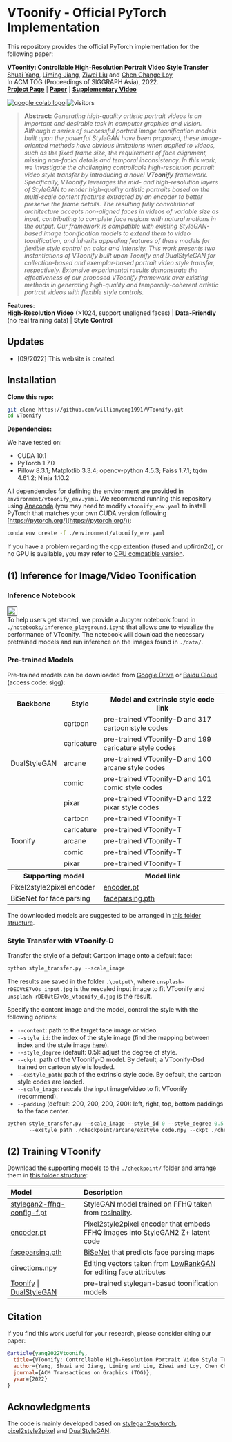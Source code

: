 # VToonify - Official PyTorch Implementation

This repository provides the official PyTorch implementation for the following paper:

**VToonify: Controllable High-Resolution Portrait Video Style Transfer**<br>
[Shuai Yang](https://williamyang1991.github.io/), [Liming Jiang](https://liming-jiang.com/), [Ziwei Liu](https://liuziwei7.github.io/) and [Chen Change Loy](https://www.mmlab-ntu.com/person/ccloy/)<br>
In ACM TOG (Proceedings of SIGGRAPH Asia), 2022.<br>
[**Project Page**](https://www.mmlab-ntu.com/project/vtoonify/) | [**Paper**]() | [**Supplementary Video**]()<br>

<a href=""><img src="https://colab.research.google.com/assets/colab-badge.svg" alt="google colab logo"></a> ![visitors](https://visitor-badge.glitch.me/badge?page_id=williamyang1991/VToonify)
> **Abstract:** *Generating high-quality artistic portrait videos is an important and desirable task in computer graphics and vision.
Although a series of successful portrait image toonification models built upon the powerful StyleGAN have been proposed,
these image-oriented methods have obvious limitations when applied to videos, such as the fixed frame size, the requirement of face alignment, missing non-facial details and temporal inconsistency.
In this work, we investigate the challenging controllable high-resolution portrait video style transfer by introducing a novel **VToonify** framework.
Specifically, VToonify leverages the mid- and high-resolution layers of StyleGAN to render high-quality artistic portraits based on the multi-scale content features extracted by an encoder to better preserve the frame details. The resulting fully convolutional architecture accepts non-aligned faces in videos of variable size as input, contributing to complete face regions with natural motions in the output.
Our framework is compatible with existing StyleGAN-based image toonification models to extend them to video toonification, and inherits appealing features of these models for flexible style control on color and intensity.
This work presents two instantiations of VToonify built upon Toonify and DualStyleGAN for collection-based and exemplar-based portrait video style transfer, respectively.
Extensive experimental results demonstrate the effectiveness of our proposed VToonify framework over existing methods in generating high-quality and temporally-coherent artistic portrait videos with flexible style controls.*

**Features**:<br> 
**High-Resolution Video** (>1024, support unaligned faces) | **Data-Friendly** (no real training data) | **Style Control**

## Updates

- [09/2022] This website is created.


## Installation
**Clone this repo:**
```bash
git clone https://github.com/williamyang1991/VToonify.git
cd VToonify
```
**Dependencies:**

We have tested on:
- CUDA 10.1
- PyTorch 1.7.0
- Pillow 8.3.1; Matplotlib 3.3.4; opencv-python 4.5.3; Faiss 1.7.1; tqdm 4.61.2; Ninja 1.10.2

All dependencies for defining the environment are provided in `environment/vtoonify_env.yaml`.
We recommend running this repository using [Anaconda](https://docs.anaconda.com/anaconda/install/) (you may need to modify `vtoonify_env.yaml` to install PyTorch that matches your own CUDA version following [https://pytorch.org/](https://pytorch.org/)):
```bash
conda env create -f ./environment/vtoonify_env.yaml
```

If you have a problem regarding the cpp extention (fused and upfirdn2d), or no GPU is available, you may refer to [CPU compatible version](./model/stylegan/op_cpu#readme).


## (1) Inference for Image/Video Toonification

### Inference Notebook 
<a href=""><img src="https://colab.research.google.com/assets/colab-badge.svg" height=22.5></a>  
To help users get started, we provide a Jupyter notebook found in `./notebooks/inference_playground.ipynb` that allows one to visualize the performance of VToonify.
The notebook will download the necessary pretrained models and run inference on the images found in `./data/`.

### Pre-trained Models

Pre-trained models can be downloaded from [Google Drive]() or [Baidu Cloud]() (access code: sigg):

<table>
    <tr>
        <th>Backbone</th><th>Style</th><th>Model and extrinsic style code link</th>
    </tr>
    <tr>
        <td rowspan="5">DualStyleGAN</td><td>cartoon</td><td>pre-trained VToonify-D and 317 cartoon style codes</td>
    </tr>
    <tr>
        <td>caricature</td><td>pre-trained VToonify-D and 199 caricature style codes</td>
    </tr>
    <tr>
        <td>arcane</td><td>pre-trained VToonify-D and 100 arcane style codes</td>
    </tr> 
    <tr>
        <td>comic</td><td>pre-trained VToonify-D and 101 comic style codes</td>
    </tr>   
    <tr>
        <td>pixar</td><td>pre-trained VToonify-D and 122 pixar style codes</td>
    </tr>   
    <tr>
        <td rowspan="5">Toonify</td><td>cartoon</td><td>pre-trained VToonify-T</td>
    </tr>
    <tr>
        <td>caricature</td><td>pre-trained VToonify-T</td>
    </tr>
    <tr>
        <td>arcane</td><td>pre-trained VToonify-T</td>
    </tr> 
    <tr>
        <td>comic</td><td>pre-trained VToonify-T</td>
    </tr>   
    <tr>
        <td>pixar</td><td>pre-trained VToonify-T</td>
    </tr>   
    <tr>
        <th colspan="2">Supporting model</th><th>Model link</th>
    </tr>
    <tr>
        <td colspan="2">Pixel2style2pixel encoder</td><td><a href="https://drive.google.com/file/d/1NgI4mPkboYvYw3MWcdUaQhkr0OWgs9ej/view?usp=sharing">encoder.pt</a></td>
    </tr>  
    <tr>
        <td colspan="2">BiSeNet for face parsing</td><td><a href="">faceparsing.pth</a></td>
    </tr>      
</table>

The downloaded models are suggested to be arranged in [this folder structure](./checkpoint/).

### Style Transfer with VToonify-D

Transfer the style of a default Cartoon image onto a default face:
```python
python style_transfer.py --scale_image
```
The results are saved in the folder `.\output\`, where `unsplash-rDEOVtE7vOs_input.jpg` is the rescaled input image to fit VToonify and 
`unsplash-rDEOVtE7vOs_vtoonify_d.jpg` is the result. 

Specify the content image and the model, control the style with the following options:
- `--content`: path to the target face image or video
- `--style_id`: the index of the style image (find the mapping between index and the style image [here](https://github.com/williamyang1991/DualStyleGAN/doc_images)). 
- `--style_degree` (default: 0.5): adjust the degree of style.
- `--ckpt`: path of the VToonify-D model. By default, a VToonify-Dsd trained on cartoon style is loaded.
- `--exstyle_path`: path of the extrinsic style code. By default, the cartoon style codes are loaded.
- `--scale_image`: rescale the input image/video to fit VToonify (recommend).
- `--padding` (default: 200, 200, 200, 200): left, right, top, bottom paddings to the face center.

```python
python style_transfer.py --scale_image --style_id 0 --style_degree 0.5 \
       --exstyle_path ./checkpoint/arcane/exstyle_code.npy --ckpt ./checkpoint/vtoonify_d_arcane/vtoonify_s_d.pt
```


## (2) Training VToonify

Download the supporting models to the `./checkpoint/` folder and arrange them in [this folder structure](./checkpoint/):

| Model | Description |
| :--- | :--- |
| [stylegan2-ffhq-config-f.pt](https://drive.google.com/file/d/1EM87UquaoQmk17Q8d5kYIAHqu0dkYqdT/view) | StyleGAN model trained on FFHQ taken from [rosinality](https://github.com/rosinality/stylegan2-pytorch). |
| [encoder.pt](https://drive.google.com/file/d/1NgI4mPkboYvYw3MWcdUaQhkr0OWgs9ej/view?usp=sharing) | Pixel2style2pixel encoder that embeds FFHQ images into StyleGAN2 Z+ latent code |
| [faceparsing.pth]() | [BiSeNet](https://github.com/zllrunning/face-parsing.PyTorch) that predicts face parsing maps |
| [directions.npy]() | Editing vectors taken from [LowRankGAN](https://github.com/zhujiapeng/LowRankGAN) for editing face attributes |
| [Toonify](https://github.com/williamyang1991/DualStyleGAN#pretrained-models) \| [DualStyleGAN](https://github.com/williamyang1991/DualStyleGAN#pretrained-models) | pre-trained stylegan-based toonification models |


## Citation

If you find this work useful for your research, please consider citing our paper:

```bibtex
@article{yang2022Vtoonify,
  title={VToonify: Controllable High-Resolution Portrait Video Style Transfer},
  author={Yang, Shuai and Jiang, Liming and Liu, Ziwei and Loy, Chen Change},
  journal={ACM Transactions on Graphics (TOG)},
  year={2022}
}
```

## Acknowledgments

The code is mainly developed based on [stylegan2-pytorch](https://github.com/rosinality/stylegan2-pytorch), [pixel2style2pixel](https://github.com/eladrich/pixel2style2pixel) and [DualStyleGAN](https://github.com/williamyang1991/DualStyleGAN).
